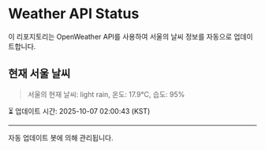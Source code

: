 
# Weather API Status

이 리포지토리는 OpenWeather API를 사용하여 서울의 날씨 정보를 자동으로 업데이트합니다.

## 현재 서울 날씨
> 서울의 현재 날씨: light rain, 온도: 17.9°C, 습도: 95%

⏳ 업데이트 시간: 2025-10-07 02:00:43 (KST)

---
자동 업데이트 봇에 의해 관리됩니다.
